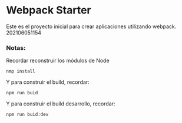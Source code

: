 # Webpack Starter

Este es el proyecto inicial para crear aplicaciones utilizando webpack.
202106051154

### Notas:

Recordar reconstruir los módulos de Node

```
nmp install
```

Y para construir el build, recordar:

```
npm run buid
```

Y para construir el build desarrollo, recordar:

```
npm run buid:dev
```
